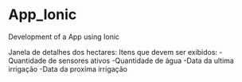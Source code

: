 # App_Ionic
Development of a App using Ionic 

Janela de detalhes dos hectares:
Itens que devem ser exibidos:
-Quantidade de sensores ativos
-Quantidade de água
-Data da ultima irrigação
-Data da proxima irrigação

